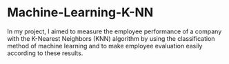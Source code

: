 # Machine-Learning-K-NN
In my project, I aimed to measure the employee performance of a company with the K-Nearest Neighbors (KNN) algorithm by using the classification method of machine learning and to make employee evaluation easily according to these results.
